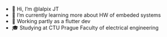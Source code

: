 - 👋 Hi, I’m @lalpix JT
- 🌱 I’m currently learning more about HW of embeded systems
- 🧰 Working partly as a flutter dev
- 🎓 Studying at CTU Prague Faculty of electrical engineering

<!---
lalpix/lalpix is a ✨ special ✨ repository because its `README.md` (this file) appears on your GitHub profile.
You can click the Preview link to take a look at your changes.
--->
